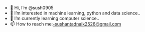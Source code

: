 - 👋 Hi, I’m @sush0905
- 👀 I’m interested in machine learning, python and data science..
- 🌱 I’m currently learning computer science..
- 📫 How to reach me:-sushantadnaik2526@gmail.com

<!---
sush0905/sush0905 is a ✨ special ✨ repository because its `README.md` (this file) appears on your GitHub profile.
You can click the Preview link to take a look at your changes.
--->
